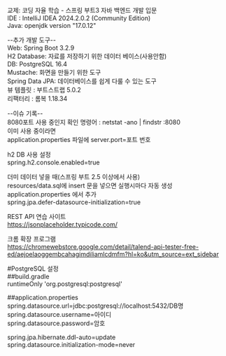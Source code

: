 교제: 코딩 자율 학습 - 스프링 부트3 자바 백엔드 개발 입문  
IDE : IntelliJ IDEA 2024.2.0.2 (Community Edition)   
Java: openjdk version "17.0.12"   

--추가 개발 도구--  
Web: Spring Boot 3.2.9  
H2 Database: 자료를 저장하기 위한 데이터 베이스(사용안함)  
DB: PostgreSQL 16.4  
Mustache: 화면을 만들기 위한 도구  
Spring Data JPA: 데이터베이스를 쉽게 다룰 수 있는 도구  
뷰 템플릿 : 부트스트랩 5.0.2  
리팩터리 : 롬복 1.18.34

--이슈 기록--   
8080포트 사용 중인지 확인 명령어 : netstat -ano | findstr :8080  
이미 사용 중이라면  
application.properties 파일에 server.port=포트 번호    

h2 DB 사용 설정  
spring.h2.console.enabled=true  

더미 데이터 넣을 때(스프링 부트 2.5 이상에서 사용)  
resources/data.sql에 insert 문을 넣으면 실행시마다 자동 생성  
application.properties 에서 추가   
spring.jpa.defer-datasource-initialization=true  
 
REST API 연습 사이트  
https://jsonplaceholder.typicode.com/

크롬 확장 프로그램   
https://chromewebstore.google.com/detail/talend-api-tester-free-ed/aejoelaoggembcahagimdiliamlcdmfm?hl=ko&utm_source=ext_sidebar  

#PostgreSQL 설정  
##build.gradle  
runtimeOnly 'org.postgresql:postgresql'

##application.properties  
spring.datasource.url=jdbc:postgresql://localhost:5432/DB명  
spring.datasource.username=아이디  
spring.datasource.password=암호  

spring.jpa.hibernate.ddl-auto=update  
spring.datasource.initialization-mode=never  
